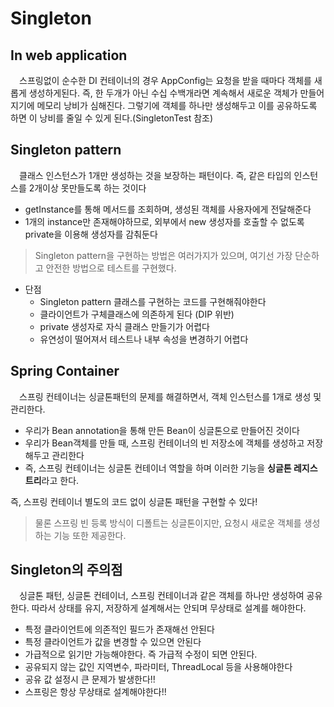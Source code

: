 # Singleton

## In web application

　스프링없이 순수한 DI 컨테이너의 경우 AppConfig는 요청을 받을 때마다 객체를 새롭게 생성하게된다.
즉, 한 두개가 아닌 수십 수백개라면 계속해서 새로운 객체가 만들어지기에 메모리 낭비가 심해진다.
그렇기에 객체를 하나만 생성해두고 이를 공유하도록 하면 이 낭비를 줄일 수 있게 된다.(SingletonTest 참조)

## Singleton pattern

　클래스 인스턴스가 1개만 생성하는 것을 보장하는 패턴이다. 즉, 같은 타입의 인스턴스를 2개이상 못만들도록 하는 것이다
- getInstance를 통해 메서드를 조회하며, 생성된 객체를 사용자에게 전달해준다
- 1개의 instance만 존재해야하므로, 외부에서 new 생성자를 호출할 수 없도록 private을 이용해 생성자를 감춰둔다

> Singleton pattern을 구현하는 방법은 여러가지가 있으며, 여기선 가장 단순하고 안전한 방법으로 테스트를 구현했다.

- 단점
  - Singleton pattern 클래스를 구현하는 코드를 구현해줘야한다
  - 클라이언트가 구체클래스에 의존하게 된다 (DIP 위반)
  - private 생성자로 자식 클래스 만들기가 어렵다
  - 유연성이 떨어져서 테스트나 내부 속성을 변경하기 어렵다

## Spring Container

　스프링 컨테이너는 싱글톤패턴의 문제를 해결하면서, 객체 인스턴스를 1개로 생성 및 관리한다.
- 우리가 Bean annotation을 통해 만든 Bean이 싱글톤으로 만들어진 것이다
- 우리가 Bean객체를 만들 때, 스프링 컨테이너의 빈 저장소에 객체를 생성하고 저장해두고 관리한다
- 즉, 스프링 컨테이너는 싱글톤 컨테이너 역할을 하며 이러한 기능을 **싱글톤 레지스트리**라고 한다.

즉, 스프링 컨테이너 별도의 코드 없이 싱글톤 패턴을 구현할 수 있다!

> 물론 스프링 빈 등록 방식이 디폴트는 싱글톤이지만, 요청시 새로운 객체를 생성하는 기능 또한 제공한다.

## Singleton의 주의점

　싱글톤 패턴, 싱글톤 컨테이너, 스프링 컨테이너과 같은 객체를 하나만 생성하여 공유한다.
따라서 상태를 유지, 저장하게 설계해서는 안되며 무상태로 설계를 해야한다.
- 특정 클라이언트에 의존적인 필드가 존재해선 안된다
- 특정 클라이언트가 값을 변경할 수 있으면 안된다
- 가급적으로 읽기만 가능해야한다. 즉 가급적 수정이 되면 안된다.
- 공유되지 않는 값인 지역변수, 파라미터, ThreadLocal 등을 사용해야한다
- 공유 값 설정시 큰 문제가 발생한다!!
- 스프링은 항상 무상태로 설계해야한다!!


